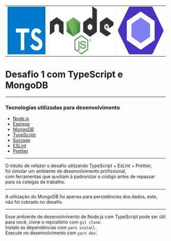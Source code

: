 <html>
  <table border="0">
    <tr>
      <td>
        <img src="https://github.com/flaviohugo14/desafio1-typescript/blob/master/.github/ts.png?raw=true" width="150" height=150>
      </td>
      <td>
    <img src="https://github.com/flaviohugo14/desafio1-typescript/blob/master/.github/node.png?raw=true" width="250" height=150>
      </td>
      <td>
    <img src="https://github.com/flaviohugo14/desafio1-typescript/blob/master/.github/eslint.png?raw=true" width="180" height=150>
      </td>
    <tr>
    </table>
</html>
                                                                                                              
# Desafio 1 com TypeScript e MongoDB
---
### Tecnologias utilizadas para desenvolvimento
- [Node.js](https://github.com/nodejs)
- [Express](https://github.com/expressjs/express)
- [MongoDB](https://github.com/mongodb/mongo)
- [TypeScript](https://github.com/microsoft/TypeScript)
- [Sucrase](https://github.com/alangpierce/sucrase)
- [ESLint](https://github.com/alangpierce/sucrase)
- [Prettier](https://github.com/prettier/prettier)
---
O intuito de refazer o desafio utilizando TypeScript + EsLint + Prettier,<br>
foi simular um ambiente de desenvolvimento profissional,<br> com ferramentas que auxiliam à padronizar o código antes de repassar para os colegas de trabalho.

---
A utilização do MongoDB foi apenas para persistências dos dados, este, não foi cobrado no desafio.

---
Esse ambiente de desenvolvimento de Node.js com TypeScript pode ser útil para você, clone o repositório com `git clone`. <br>
Instale as dependências com `yarn install`.<br>
Execute no desenvolvimento com `yarn dev`.
